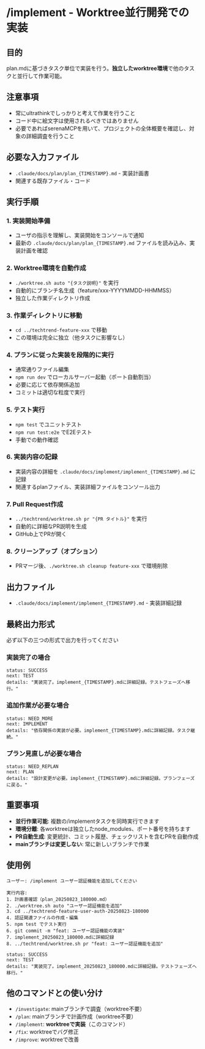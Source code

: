 # /implement - Worktree並行開発での実装

## 目的
plan.mdに基づきタスク単位で実装を行う。**独立したworktree環境**で他のタスクと並行して作業可能。

## 注意事項
- 常にultrathinkでしっかりと考えて作業を行うこと
- コード中に絵文字は使用されるべきではありません
- 必要であればserenaMCPを用いて、プロジェクトの全体概要を確認し、対象の詳細調査を行うこと

## 必要な入力ファイル
- `.claude/docs/plan/plan_{TIMESTAMP}.md` - 実装計画書
- 関連する既存ファイル・コード

## 実行手順

### 1. 実装開始準備
- ユーザの指示を理解し、実装開始をコンソールで通知
- 最新の `.claude/docs/plan/plan_{TIMESTAMP}.md` ファイルを読み込み、実装計画を確認

### 2. Worktree環境を自動作成
- `./worktree.sh auto "{タスク説明}"` を実行
- 自動的にブランチ名生成（feature/xxx-YYYYMMDD-HHMMSS）
- 独立した作業ディレクトリ作成

### 3. 作業ディレクトリに移動
- `cd ../techtrend-feature-xxx` で移動
- この環境は完全に独立（他タスクに影響なし）

### 4. プランに従った実装を段階的に実行
- 通常通りファイル編集
- `npm run dev` でローカルサーバー起動（ポート自動割当）
- 必要に応じて依存関係追加
- コミットは適切な粒度で実行

### 5. テスト実行
- `npm test` でユニットテスト
- `npm run test:e2e` でE2Eテスト
- 手動での動作確認

### 6. 実装内容の記録
- 実装内容の詳細を `.claude/docs/implement/implement_{TIMESTAMP}.md` に記録
- 関連するplanファイル、実装詳細ファイルをコンソール出力

### 7. Pull Request作成
- `../techtrend/worktree.sh pr "{PR タイトル}"` を実行
- 自動的に詳細なPR説明を生成
- GitHub上でPRが開く

### 8. クリーンアップ（オプション）
- PRマージ後、`./worktree.sh cleanup feature-xxx` で環境削除

## 出力ファイル
- `.claude/docs/implement/implement_{TIMESTAMP}.md` - 実装詳細記録

## 最終出力形式
必ず以下の三つの形式で出力を行ってください

### 実装完了の場合
```
status: SUCCESS
next: TEST
details: "実装完了。implement_{TIMESTAMP}.mdに詳細記録。テストフェーズへ移行。"
```

### 追加作業が必要な場合
```
status: NEED_MORE
next: IMPLEMENT
details: "依存関係の実装が必要。implement_{TIMESTAMP}.mdに詳細記録。タスク継続。"
```

### プラン見直しが必要な場合
```
status: NEED_REPLAN
next: PLAN
details: "設計変更が必要。implement_{TIMESTAMP}.mdに詳細記録。プランフェーズに戻る。"
```

## 重要事項

- **並行作業可能**: 複数の/implementタスクを同時実行できます
- **環境分離**: 各worktreeは独立したnode_modules、ポート番号を持ちます
- **PR自動生成**: 変更統計、コミット履歴、チェックリストを含むPRを自動作成
- **mainブランチは変更しない**: 常に新しいブランチで作業

## 使用例

```
ユーザー: /implement ユーザー認証機能を追加してください

実行内容:
1. 計画書確認（plan_20250823_180000.md）
2. ./worktree.sh auto "ユーザー認証機能を追加"
3. cd ../techtrend-feature-user-auth-20250823-180000
4. 認証関連ファイルの作成・編集
5. npm test でテスト実行
6. git commit -m "feat: ユーザー認証機能の実装"
7. implement_20250823_180000.mdに詳細記録
8. ../techtrend/worktree.sh pr "feat: ユーザー認証機能を追加"

status: SUCCESS
next: TEST
details: "実装完了。implement_20250823_180000.mdに詳細記録。テストフェーズへ移行。"
```

## 他のコマンドとの使い分け

- `/investigate`: mainブランチで調査（worktree不要）
- `/plan`: mainブランチで計画作成（worktree不要）
- `/implement`: **worktreeで実装**（このコマンド）
- `/fix`: worktreeでバグ修正
- `/improve`: worktreeで改善